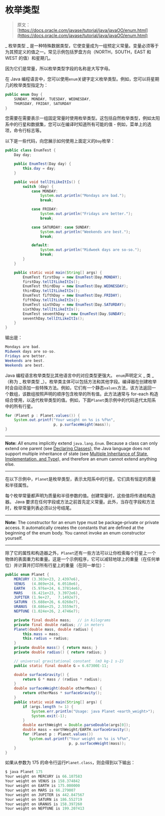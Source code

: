 # 枚举类型

> 原文： [https://docs.oracle.com/javase/tutorial/java/javaOO/enum.html](https://docs.oracle.com/javase/tutorial/java/javaOO/enum.html)

_ 枚举类型 _ 是一种特殊数据类型，它使变量成为一组预定义常量。变量必须等于为其预定义的值之一。常见示例包括罗盘方向（NORTH，SOUTH，EAST 和 WEST 的值）和星期几。

因为它们是常量，所以枚举类型字段的名称是大写字母。

在 Java 编程语言中，您可以使用`enum`关键字定义枚举类型。例如，您可以将星期几的枚举类型指定为：

```java
public enum Day {
    SUNDAY, MONDAY, TUESDAY, WEDNESDAY,
    THURSDAY, FRIDAY, SATURDAY 
}

```

您需要在需要表示一组固定常量时使用枚举类型。这包括自然枚举类型，例如太阳系中的行星和数据集，您可以在编译时知道所有可能的值 - 例如，菜单上的选项，命令行标志等。

以下是一些代码，向您展示如何使用上面定义的`Day`枚举：

```java
public class EnumTest {
    Day day;

    public EnumTest(Day day) {
        this.day = day;
    }

    public void tellItLikeItIs() {
        switch (day) {
            case MONDAY:
                System.out.println("Mondays are bad.");
                break;

            case FRIDAY:
                System.out.println("Fridays are better.");
                break;

            case SATURDAY: case SUNDAY:
                System.out.println("Weekends are best.");
                break;

            default:
                System.out.println("Midweek days are so-so.");
                break;
        }
    }

    public static void main(String[] args) {
        EnumTest firstDay = new EnumTest(Day.MONDAY);
        firstDay.tellItLikeItIs();
        EnumTest thirdDay = new EnumTest(Day.WEDNESDAY);
        thirdDay.tellItLikeItIs();
        EnumTest fifthDay = new EnumTest(Day.FRIDAY);
        fifthDay.tellItLikeItIs();
        EnumTest sixthDay = new EnumTest(Day.SATURDAY);
        sixthDay.tellItLikeItIs();
        EnumTest seventhDay = new EnumTest(Day.SUNDAY);
        seventhDay.tellItLikeItIs();
    }
}

```

输出是：

```java
Mondays are bad.
Midweek days are so-so.
Fridays are better.
Weekends are best.
Weekends are best.

```

Java 编程语言枚举类型比其他语言中的对应类型更强大。 `enum`声明定义 _ 类 _（称为 _ 枚举类型 _）。枚举类主体可以包括方法和其他字段。编译器在创建枚举时会自动添加一些特殊方法。例如，它们有一个静态`values`方法，该方法返回一个数组，该数组按照声明的顺序包含枚举的所有值。此方法通常与 for-each 构造结合使用，以迭代枚举类型的值。例如，下面`Planet`类示例中的代码迭代太阳系中的所有行星。

```java
for (Planet p : Planet.values()) {
    System.out.printf("Your weight on %s is %f%n",
                      p, p.surfaceWeight(mass));
}

```

* * *

**Note:** _All_ enums implicitly extend `java.lang.Enum`. Because a class can only extend one parent (see [Declaring Classes](classdecl.html)), the Java language does not support multiple inheritance of state (see [Multiple Inheritance of State, Implementation, and Type](../IandI/multipleinheritance.html)), and therefore an enum cannot extend anything else.

* * *

在以下示例中，`Planet`是枚举类型，表示太阳系中的行星。它们具有恒定的质量和半径属性。

每个枚举常量都声明为质量和半径参数的值。创建常量时，这些值将传递给构造器。 Java 要求在任何字段或方法之前首先定义常量。此外，当存在字段和方法时，枚举常量列表必须以分号结尾。

* * *

**Note:** The constructor for an enum type must be package-private or private access. It automatically creates the constants that are defined at the beginning of the enum body. You cannot invoke an enum constructor yourself.

* * *

除了它的属性和构造器之外，`Planet`还有一些方法可以让你检索每个行星上一个物体的表面重力和重量。这是一个示例程序，它可以减轻地球上的重量（在任何单位）并计算并打印所有行星上的重量（在同一单位）：

```java
public enum Planet {
    MERCURY (3.303e+23, 2.4397e6),
    VENUS   (4.869e+24, 6.0518e6),
    EARTH   (5.976e+24, 6.37814e6),
    MARS    (6.421e+23, 3.3972e6),
    JUPITER (1.9e+27,   7.1492e7),
    SATURN  (5.688e+26, 6.0268e7),
    URANUS  (8.686e+25, 2.5559e7),
    NEPTUNE (1.024e+26, 2.4746e7);

    private final double mass;   // in kilograms
    private final double radius; // in meters
    Planet(double mass, double radius) {
        this.mass = mass;
        this.radius = radius;
    }
    private double mass() { return mass; }
    private double radius() { return radius; }

    // universal gravitational constant  (m3 kg-1 s-2)
    public static final double G = 6.67300E-11;

    double surfaceGravity() {
        return G * mass / (radius * radius);
    }
    double surfaceWeight(double otherMass) {
        return otherMass * surfaceGravity();
    }
    public static void main(String[] args) {
        if (args.length != 1) {
            System.err.println("Usage: java Planet <earth_weight>");
            System.exit(-1);
        }
        double earthWeight = Double.parseDouble(args[0]);
        double mass = earthWeight/EARTH.surfaceGravity();
        for (Planet p : Planet.values())
           System.out.printf("Your weight on %s is %f%n",
                             p, p.surfaceWeight(mass));
    }
}

```

如果从参数为 175 的命令行运行`Planet.class`，则会得到以下输出：

```java
$ java Planet 175
Your weight on MERCURY is 66.107583
Your weight on VENUS is 158.374842
Your weight on EARTH is 175.000000
Your weight on MARS is 66.279007
Your weight on JUPITER is 442.847567
Your weight on SATURN is 186.552719
Your weight on URANUS is 158.397260
Your weight on NEPTUNE is 199.207413

```